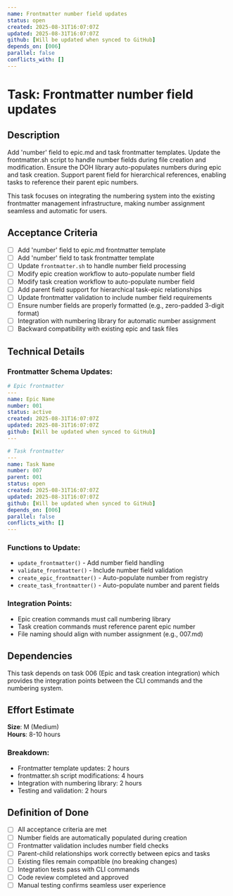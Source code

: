 ```yaml
---
name: Frontmatter number field updates
status: open
created: 2025-08-31T16:07:07Z
updated: 2025-08-31T16:07:07Z
github: [Will be updated when synced to GitHub]
depends_on: [006]
parallel: false
conflicts_with: []
---
```


# Task: Frontmatter number field updates

## Description

Add 'number' field to epic.md and task frontmatter templates. Update the frontmatter.sh script to handle number fields during file creation and modification. Ensure the DOH library auto-populates numbers during epic and task creation. Support parent field for hierarchical references, enabling tasks to reference their parent epic numbers.

This task focuses on integrating the numbering system into the existing frontmatter management infrastructure, making number assignment seamless and automatic for users.

## Acceptance Criteria

- [ ] Add 'number' field to epic.md frontmatter template
- [ ] Add 'number' field to task frontmatter template  
- [ ] Update `frontmatter.sh` to handle number field processing
- [ ] Modify epic creation workflow to auto-populate number field
- [ ] Modify task creation workflow to auto-populate number field
- [ ] Add parent field support for hierarchical task-epic relationships
- [ ] Update frontmatter validation to include number field requirements
- [ ] Ensure number fields are properly formatted (e.g., zero-padded 3-digit format)
- [ ] Integration with numbering library for automatic number assignment
- [ ] Backward compatibility with existing epic and task files

## Technical Details

### Frontmatter Schema Updates:
```yaml
# Epic frontmatter
---
name: Epic Name
number: 001
status: active
created: 2025-08-31T16:07:07Z
updated: 2025-08-31T16:07:07Z
github: [Will be updated when synced to GitHub]
---

# Task frontmatter
---
name: Task Name
number: 007
parent: 001
status: open
created: 2025-08-31T16:07:07Z
updated: 2025-08-31T16:07:07Z
github: [Will be updated when synced to GitHub]
depends_on: [006]
parallel: false
conflicts_with: []
---
```

### Functions to Update:
- `update_frontmatter()` - Add number field handling
- `validate_frontmatter()` - Include number field validation
- `create_epic_frontmatter()` - Auto-populate number from registry
- `create_task_frontmatter()` - Auto-populate number and parent fields

### Integration Points:
- Epic creation commands must call numbering library
- Task creation commands must reference parent epic number
- File naming should align with number assignment (e.g., 007.md)

## Dependencies

This task depends on task 006 (Epic and task creation integration) which provides the integration points between the CLI commands and the numbering system.

## Effort Estimate

**Size**: M (Medium)  
**Hours**: 8-10 hours

### Breakdown:
- Frontmatter template updates: 2 hours
- frontmatter.sh script modifications: 4 hours
- Integration with numbering library: 2 hours
- Testing and validation: 2 hours

## Definition of Done

- [ ] All acceptance criteria are met
- [ ] Number fields are automatically populated during creation
- [ ] Frontmatter validation includes number field checks
- [ ] Parent-child relationships work correctly between epics and tasks
- [ ] Existing files remain compatible (no breaking changes)
- [ ] Integration tests pass with CLI commands
- [ ] Code review completed and approved
- [ ] Manual testing confirms seamless user experience